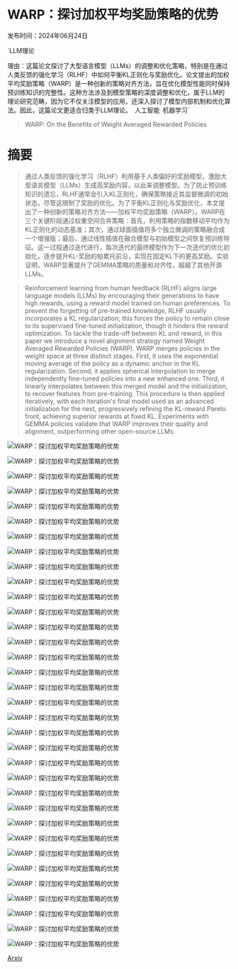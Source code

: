 # WARP：探讨加权平均奖励策略的优势

发布时间：2024年06月24日

`LLM理论

理由：这篇论文探讨了大型语言模型（LLMs）的调整和优化策略，特别是在通过人类反馈的强化学习（RLHF）中如何平衡KL正则化与奖励优化。论文提出的加权平均奖励策略（WARP）是一种创新的策略对齐方法，旨在优化模型性能同时保持预训练知识的完整性。这种方法涉及到模型策略的深度调整和优化，属于LLM的理论研究范畴，因为它不仅关注模型的应用，还深入探讨了模型内部机制和优化算法。因此，这篇论文更适合归类于LLM理论。` `人工智能` `机器学习`

> WARP: On the Benefits of Weight Averaged Rewarded Policies

# 摘要

> 通过人类反馈的强化学习（RLHF）利用基于人类偏好的奖励模型，激励大型语言模型（LLMs）生成高奖励内容，以此来调整模型。为了防止预训练知识的遗忘，RLHF通常会引入KL正则化，确保策略接近其监督微调的初始状态，尽管这限制了奖励的优化。为了平衡KL正则化与奖励优化，本文提出了一种创新的策略对齐方法——加权平均奖励策略（WARP）。WARP在三个关键阶段通过权重空间合并策略：首先，利用策略的指数移动平均作为KL正则化的动态基准；其次，通过球面插值将多个独立微调的策略融合成一个增强版；最后，通过线性插值在融合模型与初始模型之间恢复预训练特征。这一过程通过迭代进行，每次迭代的最终模型作为下一次迭代的优化初始化，逐步提升KL-奖励的帕累托前沿，实现在固定KL下的更高奖励。实验证明，WARP显著提升了GEMMA策略的质量和对齐性，超越了其他开源LLMs。

> Reinforcement learning from human feedback (RLHF) aligns large language models (LLMs) by encouraging their generations to have high rewards, using a reward model trained on human preferences. To prevent the forgetting of pre-trained knowledge, RLHF usually incorporates a KL regularization; this forces the policy to remain close to its supervised fine-tuned initialization, though it hinders the reward optimization. To tackle the trade-off between KL and reward, in this paper we introduce a novel alignment strategy named Weight Averaged Rewarded Policies (WARP). WARP merges policies in the weight space at three distinct stages. First, it uses the exponential moving average of the policy as a dynamic anchor in the KL regularization. Second, it applies spherical interpolation to merge independently fine-tuned policies into a new enhanced one. Third, it linearly interpolates between this merged model and the initialization, to recover features from pre-training. This procedure is then applied iteratively, with each iteration's final model used as an advanced initialization for the next, progressively refining the KL-reward Pareto front, achieving superior rewards at fixed KL. Experiments with GEMMA policies validate that WARP improves their quality and alignment, outperforming other open-source LLMs.

![WARP：探讨加权平均奖励策略的优势](../../../paper_images/2406.16768/x1.png)

![WARP：探讨加权平均奖励策略的优势](../../../paper_images/2406.16768/x2.png)

![WARP：探讨加权平均奖励策略的优势](../../../paper_images/2406.16768/x3.png)

![WARP：探讨加权平均奖励策略的优势](../../../paper_images/2406.16768/x4.png)

![WARP：探讨加权平均奖励策略的优势](../../../paper_images/2406.16768/x5.png)

![WARP：探讨加权平均奖励策略的优势](../../../paper_images/2406.16768/x6.png)

![WARP：探讨加权平均奖励策略的优势](../../../paper_images/2406.16768/x7.png)

![WARP：探讨加权平均奖励策略的优势](../../../paper_images/2406.16768/x8.png)

![WARP：探讨加权平均奖励策略的优势](../../../paper_images/2406.16768/x9.png)

![WARP：探讨加权平均奖励策略的优势](../../../paper_images/2406.16768/x10.png)

![WARP：探讨加权平均奖励策略的优势](../../../paper_images/2406.16768/x11.png)

![WARP：探讨加权平均奖励策略的优势](../../../paper_images/2406.16768/x12.png)

![WARP：探讨加权平均奖励策略的优势](../../../paper_images/2406.16768/x13.png)

![WARP：探讨加权平均奖励策略的优势](../../../paper_images/2406.16768/x14.png)

![WARP：探讨加权平均奖励策略的优势](../../../paper_images/2406.16768/x15.png)

![WARP：探讨加权平均奖励策略的优势](../../../paper_images/2406.16768/x16.png)

![WARP：探讨加权平均奖励策略的优势](../../../paper_images/2406.16768/x17.png)

![WARP：探讨加权平均奖励策略的优势](../../../paper_images/2406.16768/x18.png)

![WARP：探讨加权平均奖励策略的优势](../../../paper_images/2406.16768/x19.png)

![WARP：探讨加权平均奖励策略的优势](../../../paper_images/2406.16768/x20.png)

![WARP：探讨加权平均奖励策略的优势](../../../paper_images/2406.16768/x21.png)

![WARP：探讨加权平均奖励策略的优势](../../../paper_images/2406.16768/x22.png)

![WARP：探讨加权平均奖励策略的优势](../../../paper_images/2406.16768/x23.png)

![WARP：探讨加权平均奖励策略的优势](../../../paper_images/2406.16768/x24.png)

![WARP：探讨加权平均奖励策略的优势](../../../paper_images/2406.16768/x25.png)

![WARP：探讨加权平均奖励策略的优势](../../../paper_images/2406.16768/x26.png)

![WARP：探讨加权平均奖励策略的优势](../../../paper_images/2406.16768/x27.png)

![WARP：探讨加权平均奖励策略的优势](../../../paper_images/2406.16768/x28.png)

![WARP：探讨加权平均奖励策略的优势](../../../paper_images/2406.16768/x29.png)

![WARP：探讨加权平均奖励策略的优势](../../../paper_images/2406.16768/x30.png)

![WARP：探讨加权平均奖励策略的优势](../../../paper_images/2406.16768/x31.png)

![WARP：探讨加权平均奖励策略的优势](../../../paper_images/2406.16768/x32.png)

![WARP：探讨加权平均奖励策略的优势](../../../paper_images/2406.16768/x33.png)

![WARP：探讨加权平均奖励策略的优势](../../../paper_images/2406.16768/x34.png)

[Arxiv](https://arxiv.org/abs/2406.16768)